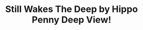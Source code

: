 ---
title: Still Wakes The Deep by Hippo Penny Deep View!
layout: scoredetail
permalink: /meta-score/still-wakes-the-deep
header:
  teaser: /assets/images/still-wakes-the-deep.jpg
  video:
    id: OeGaTszbwwg
    provider: youtube
---